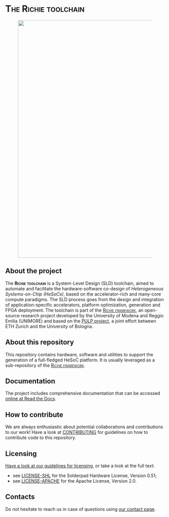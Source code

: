 # <span style="font-variant:small-caps;">The Richie toolchain</span>

<figure>
  <p align="center">
  <img
  src="https://richie-docs.readthedocs.io/en/latest/_images/richie_toolchain.png"
  width="750px"
  </p>
</figure>

## About the project
The <span style="font-variant:small-caps;">**Richie toolchain**</span> is a System-Level Design (SLD) toolchain, aimed to automate and facilitate the hardware-software co-design of *Heterogeneous Systems-on-Chip (HeSoCs)*, based on the accelerator-rich and many-core compute paradigms.
The SLD process goes from the design and integration of application-specific accelerators, platform optimization, generation and FPGA deployment.
The toolchain is part of the [<span style="font-variant:small-caps;">Richie framework</span>](https://github.com/Advanced-Architectures-UNIMORE/richie), an open-source research project developed by the University of Modena and Reggio Emilia (UNIMORE) and based on the [PULP project](https://pulp-platform.org/index.html), a joint effort between ETH Zurich and the University of Bologna.

## About this repository
This repository contains hardware, software and utilities to support the generation of a full-fledged HeSoC platform.
It is usually leveraged as a sub-repository of the [<span style="font-variant:small-caps;">Richie framework</span>](https://github.com/Advanced-Architectures-UNIMORE/richie).

## Documentation
The project includes comprehensive documentation that can be accessed [online at Read the Docs](https://richie-docs.readthedocs.io/en/latest/).

## How to contribute
We are always enthusiastic about potential collaborations and contributions to our work!
Have a look at [CONTRIBUTING](CONTRIBUTING.md) for guidelines on how to contribute code to this repository.

## Licensing
[Have a look at our guidelines for licensing](https://richie-docs.readthedocs.io/en/latest/general/license.html), or take a look at the full text:
- see [LICENSE-SHL](LICENSE-SHL) for the Solderpad Hardware License, Version 0.51;
- see [LICENSE-APACHE](LICENSE-APACHE) for the Apache License, Version 2.0.

## Contacts
Do not hesitate to reach us in case of questions using [our contact page](https://richie-docs.readthedocs.io/en/latest/general/team.html).
